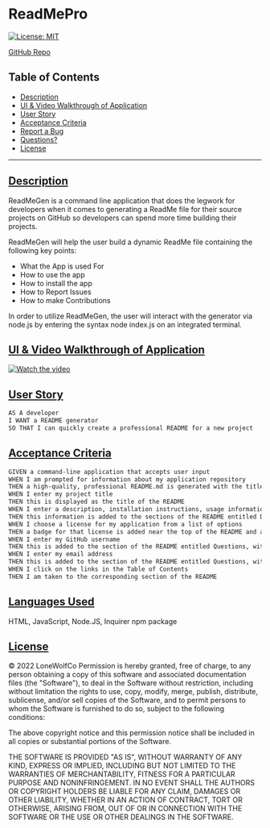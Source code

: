 # ReadMePro
[![License: MIT](https://img.shields.io/badge/License-MIT-lightgrey.svg)](https://opensource.org/licenses/MIT)

[GitHub Repo](https://github.com/lonewolfco/readmegen)



## Table of Contents
- [Description](#description)
- [UI & Video Walkthrough of Application](#video)
- [User Story](#userstory)
- [Acceptance Criteria](#ac)
- [Report a Bug](#bug)
- [Questions?](#questions)
- [License](#license)

---

## [Description](#description)
<a name="description"></a>
ReadMeGen is a command line application that does the legwork for developers when it comes to generating a ReadMe file for their source projects on GitHub so developers can spend more time building their projects. 

ReadMeGen will help the user build a dynamic ReadMe file containing the following key points:
- What the App is used For
- How to use the app
- How to install the app
- How to Report Issues
- How to make Contributions

In order to utilize ReadMeGen, the user will interact with the generator via node.js by entering the syntax node index.js on an integrated terminal.


## [UI & Video Walkthrough of Application](#video)
<a name="video"></a>

[![Watch the video](https://cdn.loom.com/sessions/thumbnails/eb4710d5ec10446a8fea149dd94e5b7e-with-play.gif)](https://www.loom.com/share/eb4710d5ec10446a8fea149dd94e5b7e)



## [User Story](#userstory)
<a name="userstory"></a>
```md
AS A developer
I WANT a README generator
SO THAT I can quickly create a professional README for a new project
```


## [Acceptance Criteria](#ac)
<a name="ac"></a>
``` md
GIVEN a command-line application that accepts user input
WHEN I am prompted for information about my application repository
THEN a high-quality, professional README.md is generated with the title of my project and sections entitled Description, Table of Contents, Installation, Usage, License, Contributing, Tests, and Questions
WHEN I enter my project title
THEN this is displayed as the title of the README
WHEN I enter a description, installation instructions, usage information, contribution guidelines, and test instructions
THEN this information is added to the sections of the README entitled Description, Installation, Usage, Contributing, and Tests
WHEN I choose a license for my application from a list of options
THEN a badge for that license is added near the top of the README and a notice is added to the section of the README entitled License that explains which license the application is covered under
WHEN I enter my GitHub username
THEN this is added to the section of the README entitled Questions, with a link to my GitHub profile
WHEN I enter my email address
THEN this is added to the section of the README entitled Questions, with instructions on how to reach me with additional questions
WHEN I click on the links in the Table of Contents
THEN I am taken to the corresponding section of the README
```



## [Languages Used](#languages)
<a name="languages"></a>
HTML, JavaScript, Node.JS, Inquirer npm package




## [License](#license)
<a name="license"></a>

© 2022 LoneWolfCo
Permission is hereby granted, free of charge, to any person obtaining a copy
of this software and associated documentation files (the "Software"), to deal
in the Software without restriction, including without limitation the rights
to use, copy, modify, merge, publish, distribute, sublicense, and/or sell
copies of the Software, and to permit persons to whom the Software is
furnished to do so, subject to the following conditions:

The above copyright notice and this permission notice shall be included in all
copies or substantial portions of the Software.

THE SOFTWARE IS PROVIDED "AS IS", WITHOUT WARRANTY OF ANY KIND, EXPRESS OR
IMPLIED, INCLUDING BUT NOT LIMITED TO THE WARRANTIES OF MERCHANTABILITY,
FITNESS FOR A PARTICULAR PURPOSE AND NONINFRINGEMENT. IN NO EVENT SHALL THE
AUTHORS OR COPYRIGHT HOLDERS BE LIABLE FOR ANY CLAIM, DAMAGES OR OTHER
LIABILITY, WHETHER IN AN ACTION OF CONTRACT, TORT OR OTHERWISE, ARISING FROM,
OUT OF OR IN CONNECTION WITH THE SOFTWARE OR THE USE OR OTHER DEALINGS IN THE
SOFTWARE.
